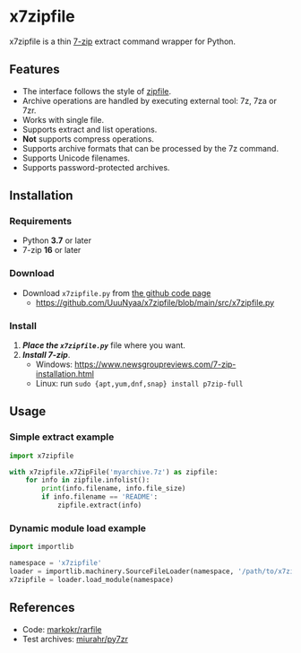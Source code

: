 # x7zipfile
x7zipfile is a thin [7-zip](https://www.7-zip.org/) extract command wrapper for Python.

## Features
- The interface follows the style of [zipfile](https://docs.python.org/3/library/zipfile.html).
- Archive operations are handled by executing external tool: 7z, 7za or 7zr.
- Works with single file.
- Supports extract and list operations.
- **Not** supports compress operations.
- Supports archive formats that can be processed by the 7z command.
- Supports Unicode filenames.
- Supports password-protected archives.

## Installation
### Requirements
 - Python **3.7** or later
 - 7-zip **16** or later

### Download
 - Download `x7zipfile.py` from [the github code page](https://github.com/UuuNyaa/x7zipfile/blob/main/src/x7zipfile.py)
   - https://github.com/UuuNyaa/x7zipfile/blob/main/src/x7zipfile.py

### Install
1. ***Place the `x7zipfile.py`*** file where you want.
2. ***Install 7-zip***.
    - Windows: https://www.newsgroupreviews.com/7-zip-installation.html
    - Linux: run `sudo {apt,yum,dnf,snap} install p7zip-full`

## Usage

### Simple extract example
```python
import x7zipfile

with x7zipfile.x7ZipFile('myarchive.7z') as zipfile:
    for info in zipfile.infolist():
        print(info.filename, info.file_size)
        if info.filename == 'README':
            zipfile.extract(info)
```

### Dynamic module load example
```python
import importlib

namespace = 'x7zipfile'
loader = importlib.machinery.SourceFileLoader(namespace, '/path/to/x7zipfile.py')
x7zipfile = loader.load_module(namespace)
```

## References
- Code: [markokr/rarfile](https://github.com/markokr/rarfile)
- Test archives: [miurahr/py7zr](https://github.com/miurahr/py7zr)
